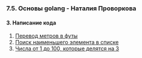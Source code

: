 ### 7.5. Основы golang - Наталия Проворкова
#### 3. Написание кода
1. [Перевод метров в футы](https://github.com/nprovorkova/devops-training/blob/master/07-terraform-05-golang/transform.go)
2. [Поиск наименьшего элемента в списке](https://github.com/nprovorkova/devops-training/blob/master/07-terraform-05-golang/find-min.go)
3. [Числа от 1 до 100, которые делятся на 3](https://github.com/nprovorkova/devops-training/blob/master/07-terraform-05-golang/divisible-by-3-numbers.go)
